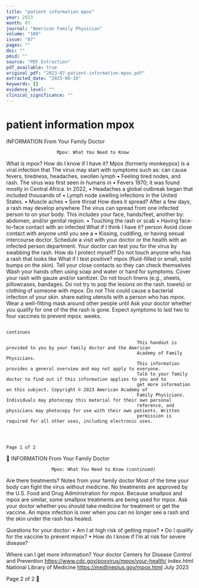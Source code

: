 ```yaml
---
title: "patient information mpox"
year: 2023
month: 07
journal: "American Family Physician"
volume: "108"
issue: "07"
pages: ""
doi: ""
pmid: ""
source: "PDF Extraction"
pdf_available: true
original_pdf: "2023-07-patient-information-mpox.pdf"
extracted_date: "2025-08-10"
keywords: []
evidence_level: ""
clinical_significance: ""
---
```


# patient information mpox

   INFORMATION
   From Your Family Doctor




                       Mpox: What You Need to Know
What is mpox?                                                  How do I know if I have it?
Mpox (formerly monkeypox) is a viral infection that            The virus may start with symptoms such as:
can cause fevers, tiredness, headaches, swollen lymph            • Feeling tired
nodes, and rash. The virus was first seen in humans in           • Fevers
1970; it was found mostly in Central Africa. In 2022,            • Headaches
a global outbreak began that included thousands of               • Lymph node swelling
infections in the United States.                                 • Muscle aches
                                                                 • Sore throat
How does it spread?                                              After a few days, a rash may develop anywhere
The virus can spread from one infected person to               on your body. This includes your face, hands/feet,
another by:                                                    abdomen, and/or genital region.
  • Touching the rash or scab
  • Having face-to-face contact with an infected               What if I think I have it?
person                                                         Avoid close contact with anyone until you see a
  • Kissing, cuddling, or having sexual intercourse            doctor. Schedule a visit with your doctor or the health
with an infected person                                        department. Your doctor can test you for the virus by
                                                               swabbing the rash.
How do I protect myself?
Do not touch anyone who has a rash that looks like             What if I test positive?
mpox (fluid-filled or small, solid bumps on the skin).         Tell your close contacts so they can check themselves
Wash your hands often using soap and water or hand             for symptoms. Cover your rash with gauze and/or
sanitizer. Do not touch linens (e.g., sheets, pillowcases,     bandages. Do not try to pop the lesions on the rash.
towels) or clothing of someone with mpox. Do not               This could cause a bacterial infection of your skin.
share eating utensils with a person who has mpox.              Wear a well-fitting mask around other people until
Ask your doctor whether you qualify for one of the             the rash is gone. Expect symptoms to last two to four
vaccines to prevent mpox.                                      weeks.




                                                                                                                            continues

                                                     This handout is provided to you by your family doctor and the American
                                                     Academy of Family Physicians.
                                                     This information provides a general overview and may not apply to everyone.
                                                     Talk to your family doctor to find out if this information applies to you and to
                                                     get more information on this subject. Copyright © 2023 American Academy of
                                                     Family Physicians. Individuals may photocopy this material for their own personal
                                                     reference, and physicians may photocopy for use with their own patients. Written
                                                     permission is required for all other uses, including electronic uses.



                                                                                                                          Page 1 of 2
   INFORMATION
   From Your Family Doctor




                     Mpox: What You Need to Know (continued)
Are there treatments?
                                                         Notes from your family doctor
Most of the time your body can fight the virus
without medicine. No treatments are approved by
the U.S. Food and Drug Administration for mpox.
Because smallpox and mpox are similar, some
smallpox treatments are being used for mpox. Ask
your doctor whether you should take medicine for
treatment or get the vaccine.
   An mpox infection is over when you can no longer
see a rash and the skin under the rash has healed.

Questions for your doctor:
• Am I at high risk of getting mpox?
• Do I qualify for the vaccine to prevent mpox?
• How do I know if I’m at risk for severe disease?

Where can I get more information?
Your doctor
Centers for Disease Control and Prevention
   https://www.cdc.gov/poxvirus/mpox/your-health/
   index.html
National Library of Medicine
    https://medlineplus.gov/mpox.html
                                             July 2023




Page 2 of 2
